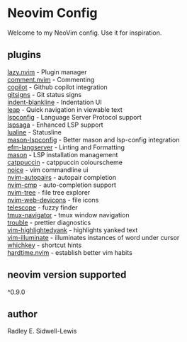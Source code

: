 # Neovim Config

Welcome to my NeoVim config. Use it for inspiration.

## plugins

[lazy.nvim](https://github.com/folke/lazy.nvim) - Plugin manager  
[comment.nvim](https://github.com/numToStr/Comment.nvim) - Commenting  
[copilot](https://github.com/zbirenbaum/copilot.lua) - Github copilot integration  
[gitsigns](https://github.com/lewis6991/gitsigns.nvim) - Git status signs  
[indent-blankline](https://github.com/lukas-reineke/indent-blankline.nvim) - Indentation UI  
[leap](https://github.com/ggandor/leap.nvim) - Quick navigation in viewable text  
[lspconfig](https://github.com/neovim/nvim-lspconfig) - Language Server Protocol support  
[lspsaga](https://github.com/glepnir/lspsaga.nvim) - Enhanced LSP support  
[lualine](https://github.com/nvim-lualine/lualine.nvim) - Statusline  
[mason-lspconfig](https://github.com/williamboman/mason-lspconfig.nvim) - Better mason and lsp-config integration  
[efm-langserver](https://github.com/mattn/efm-langserver) - Linting and Formatting  
[mason](https://github.com/williamboman/mason.nvim) - LSP installation management  
[catppuccin](https://github.com/morhetz/gruvbo) - catppuccin colourscheme  
[noice](https://github.com/folke/noice.nvim) - vim commandline ui  
[nvim-autopairs](https://github.com/windwp/nvim-autopairs) - autopair completion  
[nvim-cmp](https://github.com/hrsh7th/nvim-cmp) - auto-completion support  
[nvim-tree](https://github.com/nvim-tree/nvim-tree.lua) - file tree explorer  
[nvim-web-devicons](https://github.com/nvim-tree/nvim-web-devicons) - file icons  
[telescope](https://github.com/nvim-telescope/telescope.nvim) - fuzzy finder  
[tmux-navigator](https;//github.com/christoomey/vim-tmux-navigator) - tmux window navigation  
[trouble](https://github.com/nvim-tree/nvim-web-devicons) - prettier diagnostics  
[vim-highlightedyank](machakann/vim-highlightedyank) - highlights yanked text  
[vim-illuminate](https://github.com/RRethy/vim-illuminate) - illuminates instances of word under cursor  
[whichkey](https://github.com/folke/which-key.nvim) - shortcut hints  
[hardtime.nvim](https://github.com/m4xshen/hardtime.nvim) - establish better vim habits

## neovim version supported

^0.9.0

## author

Radley E. Sidwell-Lewis

